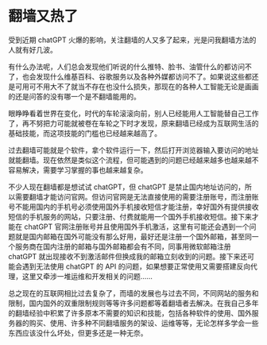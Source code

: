 # 翻墙又热了


受到近期 chatGPT 火爆的影响，关注翻墙的人又多了起来，光是问我翻墙方法的人就有好几波。

有什么办法呢，人们总会发现他们听说的什么推特、脸书、油管什么的都访问不了，也会发现什么维基百科、谷歌服务以及各种外媒都访问不了。如果说这些都还是可用可不用大不了就当不存在也没什么损失，那现在的各种人工智能无论是画画的还是问答的没有哪一个是不翻墙能用的。

眼睁睁看着世界在变化，时代的车轮滚滚向前，别人已经能用人工智能替自己工作了，再不努把力可能就被卷在车轮之下时才发现，原来翻墙已经成为互联网生活的基础技能，而这项技能的门槛也已经越来越高了。

过去翻墙可能就是个软件，拿个软件运行一下，然后打开浏览器输入要访问的地址就能翻墙。现在依然是类似这个流程，但可能遇到的问题已经越来越多也越来越不容易解决，需要学习掌握的事也越来越复杂。

不少人现在翻墙都是想试试 chatGPT，但 chatGPT 是禁止国内地址访问的，所以需要翻墙才能访问官网。但访问官网是无法直接使用的需要注册账号，而注册账号不能用国内的手机号必须使用国外手机接收短信才能注册，幸好国外有提供接收短信的手机服务的网站，只要注册、付费就能用一个国外手机接收短信。接下来才能在 chatGPT 官网注册账号并且使用国外手机激活，这里有可能还会遇到一个问题就是国内邮箱在国外可能没有那么好用，最好还是注册一个国外邮箱，甚至同一个服务商在国内注册的邮箱与国外邮箱都会有不同，同事用微软邮箱注册 chatGPT 就出现接收不到激活邮件但换成我的邮箱立刻收到的问题。接下来还可能会遇到无法使用 chatGPT 的 API 的问题，如果想要正常使用又需要搭建反向代理，这里又牵涉一堆运维和开发相关的问题……

总之现在的互联网相比过去复杂了，而墙的发展也与过去不同，不同网站的服务和限制，国内国外的双重限制规则等等许多问题都等着翻墙者去解决。在我自己多年的翻墙经验中积累了许多原本不需要的知识和技能，包括各种软件的使用、国外服务器的购买、使用、许多种不同翻墙服务的架设、运维等等，无论怎样多学会一些东西应该没什么坏处，但更多还是一种无奈。
